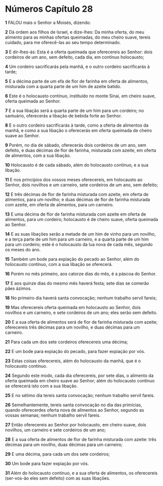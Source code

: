 # Números Capítulo 28

**1** 	FALOU mais o Senhor a Moisés, dizendo:

**2** 	Dá ordem aos filhos de Israel, e dize-lhes: Da minha oferta, do meu alimento para as minhas ofertas queimadas, do meu cheiro suave, tereis cuidado, para me oferecê-las ao seu tempo determinado.

**3** 	E dir-lhes-ás: Esta é a oferta queimada que oferecereis ao Senhor: dois cordeiros de um ano, sem defeito, cada dia, em contínuo holocausto;

**4** 	Um cordeiro sacrificarás pela manhã, e o outro cordeiro sacrificarás à tarde;

**5** 	E a décima parte de um efa de flor de farinha em oferta de alimentos, misturada com a quarta parte de um him de azeite batido.

**6** 	Este é o holocausto contínuo, instituído no monte Sinai, em cheiro suave, oferta queimada ao Senhor.

**7** 	E a sua libação será a quarta parte de um him para um cordeiro; no santuário, oferecerás a libação de bebida forte ao Senhor.

**8** 	E o outro cordeiro sacrificarás à tarde, como a oferta de alimentos da manhã, e como a sua libação o oferecerás em oferta queimada de cheiro suave ao Senhor.

**9** 	Porém, no dia de sábado, oferecerás dois cordeiros de um ano, sem defeito, e duas décimas de flor de farinha, misturada com azeite, em oferta de alimentos, com a sua libação.

**10** 	Holocausto é de cada sábado, além do holocausto contínuo, e a sua libação.

**11** 	E nos princípios dos vossos meses oferecereis, em holocausto ao Senhor, dois novilhos e um carneiro, sete cordeiros de um ano, sem defeito;

**12** 	E três décimas de flor de farinha misturada com azeite, em oferta de alimentos, para um novilho; e duas décimas de flor de farinha misturada com azeite, em oferta de alimentos, para um carneiro.

**13** 	E uma décima de flor de farinha misturada com azeite em oferta de alimentos, para um cordeiro; holocausto é de cheiro suave, oferta queimada ao Senhor.

**14** 	E as suas libações serão a metade de um him de vinho para um novilho, e a terça parte de um him para um carneiro, e a quarta parte de um him para um cordeiro; este é o holocausto da lua nova de cada mês, segundo os meses do ano.

**15** 	Também um bode para expiação do pecado ao Senhor, além do holocausto contínuo, com a sua libação se oferecerá.

**16** 	Porém no mês primeiro, aos catorze dias do mês, é a páscoa do Senhor.

**17** 	E aos quinze dias do mesmo mês haverá festa; sete dias se comerão pães ázimos.

**18** 	No primeiro dia haverá santa convocação; nenhum trabalho servil fareis;

**19** 	Mas oferecereis oferta queimada em holocausto ao Senhor, dois novilhos e um carneiro, e sete cordeiros de um ano; eles serão sem defeito.

**20** 	E a sua oferta de alimentos será de flor de farinha misturada com azeite; oferecereis três décimas para um novilho, e duas décimas para um carneiro.

**21** 	Para cada um dos sete cordeiros oferecereis uma décima;

**22** 	E um bode para expiação do pecado, para fazer expiação por vós.

**23** 	Estas coisas oferecereis, além do holocausto da manhã, que é o holocausto contínuo.

**24** 	Segundo este modo, cada dia oferecereis, por sete dias, o alimento da oferta queimada em cheiro suave ao Senhor; além do holocausto contínuo se oferecerá isto com a sua libação.

**25** 	E no sétimo dia tereis santa convocação; nenhum trabalho servil fareis.

**26** 	Semelhantemente, tereis santa convocação no dia das primícias, quando oferecerdes oferta nova de alimentos ao Senhor, segundo as vossas semanas; nenhum trabalho servil fareis.

**27** 	Então oferecereis ao Senhor por holocausto, em cheiro suave, dois novilhos, um carneiro e sete cordeiros de um ano;

**28** 	E a sua oferta de alimentos de flor de farinha misturada com azeite: três décimas para um novilho, duas décimas para um carneiro;

**29** 	E uma décima, para cada um dos sete cordeiros;

**30** 	Um bode para fazer expiação por vós.

**31** 	Além do holocausto contínuo, e a sua oferta de alimentos, os oferecereis (ser-vos-ão eles sem defeito) com as suas libações.

